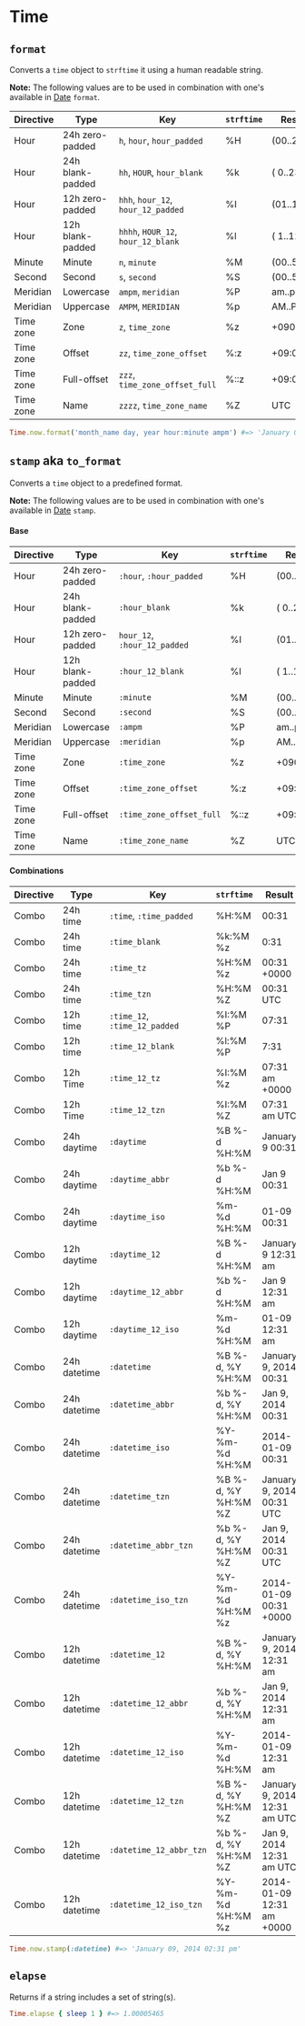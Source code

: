 # Time

`format`
------
Converts a `time` object to `strftime` it using a human readable string.

**Note:** The following values are to be used in combination with one's available in
[Date](https://github.com/drexed/lite-ruby/blob/master/docs/DATE.md#format) `format`.

| Directive | Type | Key | `strftime` | Result |
| --- | --- | --- | --- | --- |
| Hour | 24h zero-padded | `h`, `hour`, `hour_padded` | %H | (00..23) |
| Hour | 24h blank-padded | `hh`, `HOUR`, `hour_blank` | %k | ( 0..23) |
| Hour | 12h zero-padded | `hhh`, `hour_12`, `hour_12_padded` | %I | (01..12) |
| Hour | 12h blank-padded | `hhhh`, `HOUR_12`, `hour_12_blank` | %l | ( 1..12) |
| Minute | Minute | `n`, `minute` | %M | (00..59) |
| Second | Second | `s`, `second` | %S | (00..59) |
| Meridian | Lowercase | `ampm`, `meridian` | %P | am..pm |
| Meridian | Uppercase | `AMPM`, `MERIDIAN` | %p | AM..PM |
| Time zone | Zone | `z`, `time_zone` | %z | +0900 |
| Time zone | Offset | `zz`, `time_zone_offset` | %:z | +09:00 |
| Time zone | Full-offset | `zzz`, `time_zone_offset_full` | %::z | +09:00:00 |
| Time zone | Name | `zzzz`, `time_zone_name` | %Z | UTC |

```ruby
Time.now.format('month_name day, year hour:minute ampm') #=> 'January 09, 2014 02:31 pm'
```

`stamp` aka `to_format`
------
Converts a `time` object to a predefined format.

**Note:** The following values are to be used in combination with one's available in
[Date](https://github.com/drexed/lite-ruby/blob/master/docs/DATE.md#stamp-aka-to_format) `stamp`.

#### Base

| Directive | Type | Key | `strftime` | Result |
| --- | --- | --- | --- | --- |
| Hour | 24h zero-padded | `:hour`, `:hour_padded` | %H | (00..23) |
| Hour | 24h blank-padded | `:hour_blank` | %k | ( 0..23) |
| Hour | 12h zero-padded | `hour_12`, `:hour_12_padded` | %I | (01..12) |
| Hour | 12h blank-padded | `:hour_12_blank` | %l | ( 1..12) |
| Minute | Minute | `:minute` | %M | (00..59) |
| Second | Second | `:second` | %S | (00..59) |
| Meridian | Lowercase | `:ampm` | %P | am..pm |
| Meridian | Uppercase | `:meridian` | %p | AM..PM |
| Time zone | Zone | `:time_zone` | %z | +0900 |
| Time zone | Offset | `:time_zone_offset` | %:z | +09:00 |
| Time zone | Full-offset | `:time_zone_offset_full` | %::z | +09:00:00 |
| Time zone | Name | `:time_zone_name` | %Z | UTC |

#### Combinations

| Directive | Type | Key | `strftime` | Result |
| --- | --- | --- | --- | --- |
| Combo | 24h time | `:time`, `:time_padded` | %H:%M | 00:31 |
| Combo | 24h time | `:time_blank` | %k:%M %z | 0:31 |
| Combo | 24h time | `:time_tz` | %H:%M %z | 00:31 +0000 |
| Combo | 24h time | `:time_tzn` | %H:%M %Z | 00:31 UTC |
| Combo | 12h time | `:time_12`, `:time_12_padded` | %I:%M %P | 07:31 |
| Combo | 12h time | `:time_12_blank` | %l:%M %P | 7:31 |
| Combo | 12h Time | `:time_12_tz` | %I:%M %z | 07:31 am +0000 |
| Combo | 12h Time | `:time_12_tzn` | %I:%M %Z | 07:31 am UTC |
| Combo | 24h daytime | `:daytime` | %B %-d %H:%M | January 9 00:31 |
| Combo | 24h daytime | `:daytime_abbr` | %b %-d %H:%M | Jan 9 00:31 |
| Combo | 24h daytime | `:daytime_iso` | %m-%d %H:%M | 01-09 00:31 |
| Combo | 12h daytime | `:daytime_12` | %B %-d %H:%M | January 9 12:31 am |
| Combo | 12h daytime | `:daytime_12_abbr` | %b %-d %H:%M | Jan 9 12:31 am |
| Combo | 12h daytime | `:daytime_12_iso` | %m-%d %H:%M | 01-09 12:31 am |
| Combo | 24h datetime | `:datetime` | %B %-d, %Y %H:%M | January 9, 2014 00:31 |
| Combo | 24h datetime | `:datetime_abbr` | %b %-d, %Y %H:%M | Jan 9, 2014 00:31 |
| Combo | 24h datetime | `:datetime_iso` | %Y-%m-%d %H:%M | 2014-01-09 00:31 |
| Combo | 24h datetime | `:datetime_tzn` | %B %-d, %Y %H:%M %Z | January 9, 2014 00:31 UTC |
| Combo | 24h datetime | `:datetime_abbr_tzn` | %b %-d, %Y %H:%M %Z | Jan 9, 2014 00:31 UTC |
| Combo | 24h datetime | `:datetime_iso_tzn` | %Y-%m-%d %H:%M %z | 2014-01-09 00:31 +0000 |
| Combo | 12h datetime | `:datetime_12` | %B %-d, %Y %H:%M | January 9, 2014 12:31 am |
| Combo | 12h datetime | `:datetime_12_abbr` | %b %-d, %Y %H:%M | Jan 9, 2014 12:31 am |
| Combo | 12h datetime | `:datetime_12_iso` | %Y-%m-%d %H:%M | 2014-01-09 12:31 am |
| Combo | 12h datetime | `:datetime_12_tzn` | %B %-d, %Y %H:%M %Z | January 9, 2014 12:31 am UTC |
| Combo | 12h datetime | `:datetime_12_abbr_tzn` | %b %-d, %Y %H:%M %Z | Jan 9, 2014 12:31 am UTC |
| Combo | 12h datetime | `:datetime_12_iso_tzn` | %Y-%m-%d %H:%M %z | 2014-01-09 12:31 am +0000 |

```ruby
Time.now.stamp(:datetime) #=> 'January 09, 2014 02:31 pm'
```

`elapse`
------
Returns if a string includes a set of string(s).

```ruby
Time.elapse { sleep 1 } #=> 1.00005465
```
